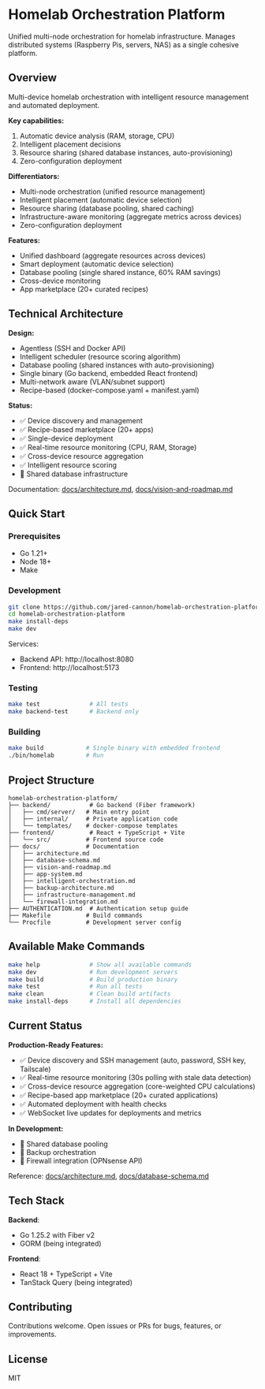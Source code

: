 # Homelab Orchestration Platform

Unified multi-node orchestration for homelab infrastructure. Manages distributed systems (Raspberry Pis, servers, NAS) as a single cohesive platform.

## Overview

Multi-device homelab orchestration with intelligent resource management and automated deployment.

**Key capabilities:**
1. Automatic device analysis (RAM, storage, CPU)
2. Intelligent placement decisions
3. Resource sharing (shared database instances, auto-provisioning)
4. Zero-configuration deployment

**Differentiators:**
- Multi-node orchestration (unified resource management)
- Intelligent placement (automatic device selection)
- Resource sharing (database pooling, shared caching)
- Infrastructure-aware monitoring (aggregate metrics across devices)
- Zero-configuration deployment

**Features:**
- Unified dashboard (aggregate resources across devices)
- Smart deployment (automatic device selection)
- Database pooling (single shared instance, 60% RAM savings)
- Cross-device monitoring
- App marketplace (20+ curated recipes)

## Technical Architecture

**Design:**

- Agentless (SSH and Docker API)
- Intelligent scheduler (resource scoring algorithm)
- Database pooling (shared instances with auto-provisioning)
- Single binary (Go backend, embedded React frontend)
- Multi-network aware (VLAN/subnet support)
- Recipe-based (docker-compose.yaml + manifest.yaml)

**Status:**
- ✅ Device discovery and management
- ✅ Recipe-based marketplace (20+ apps)
- ✅ Single-device deployment
- ✅ Real-time resource monitoring (CPU, RAM, Storage)
- ✅ Cross-device resource aggregation
- ✅ Intelligent resource scoring
- 🚧 Shared database infrastructure

Documentation: [docs/architecture.md](docs/architecture.md), [docs/vision-and-roadmap.md](docs/vision-and-roadmap.md)

## Quick Start

### Prerequisites

- Go 1.21+
- Node 18+
- Make

### Development

```bash
git clone https://github.com/jared-cannon/homelab-orchestration-platform
cd homelab-orchestration-platform
make install-deps
make dev
```

Services:
- Backend API: http://localhost:8080
- Frontend: http://localhost:5173

### Testing

```bash
make test              # All tests
make backend-test      # Backend only
```

### Building

```bash
make build            # Single binary with embedded frontend
./bin/homelab         # Run
```

## Project Structure

```
homelab-orchestration-platform/
├── backend/           # Go backend (Fiber framework)
│   ├── cmd/server/   # Main entry point
│   ├── internal/     # Private application code
│   └── templates/    # docker-compose templates
├── frontend/          # React + TypeScript + Vite
│   └── src/          # Frontend source code
├── docs/             # Documentation
│   ├── architecture.md
│   ├── database-schema.md
│   ├── vision-and-roadmap.md
│   ├── app-system.md
│   ├── intelligent-orchestration.md
│   ├── backup-architecture.md
│   ├── infrastructure-management.md
│   └── firewall-integration.md
├── AUTHENTICATION.md  # Authentication setup guide
├── Makefile          # Build commands
└── Procfile          # Development server config
```

## Available Make Commands

```bash
make help              # Show all available commands
make dev               # Run development servers
make build             # Build production binary
make test              # Run all tests
make clean             # Clean build artifacts
make install-deps      # Install all dependencies
```

## Current Status

**Production-Ready Features:**
- ✅ Device discovery and SSH management (auto, password, SSH key, Tailscale)
- ✅ Real-time resource monitoring (30s polling with stale data detection)
- ✅ Cross-device resource aggregation (core-weighted CPU calculations)
- ✅ Recipe-based app marketplace (20+ curated applications)
- ✅ Automated deployment with health checks
- ✅ WebSocket live updates for deployments and metrics

**In Development:**
- 🚧 Shared database pooling
- 🚧 Backup orchestration
- 🚧 Firewall integration (OPNsense API)

Reference: [docs/architecture.md](docs/architecture.md), [docs/database-schema.md](docs/database-schema.md)

## Tech Stack

**Backend**:
- Go 1.25.2 with Fiber v2
- GORM (being integrated)

**Frontend**:
- React 18 + TypeScript + Vite
- TanStack Query (being integrated)

## Contributing

Contributions welcome. Open issues or PRs for bugs, features, or improvements.

## License

MIT
